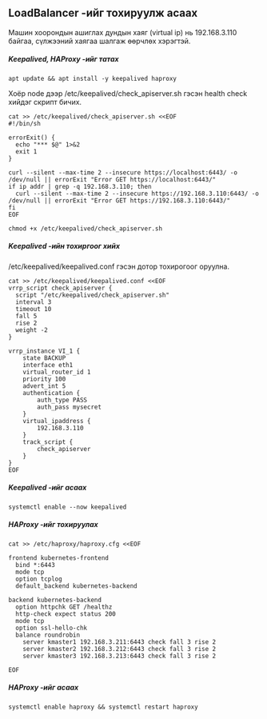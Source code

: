 ## LoadBalancer -ийг тохируулж асаах

Машин хоорондын ашиглах дундын хаяг (virtual ip) нь 192.168.3.110 байгаа, сүлжээний хаягаа шалгаж өөрчлөх хэрэгтэй.
##### Keepalived, HAProxy -ийг татах
```
apt update && apt install -y keepalived haproxy
```

Хоёр node дээр /etc/keepalived/check_apiserver.sh гэсэн health check хийдэг скрипт бичих.
```
cat >> /etc/keepalived/check_apiserver.sh <<EOF
#!/bin/sh

errorExit() {
  echo "*** $@" 1>&2
  exit 1
}

curl --silent --max-time 2 --insecure https://localhost:6443/ -o /dev/null || errorExit "Error GET https://localhost:6443/"
if ip addr | grep -q 192.168.3.110; then
  curl --silent --max-time 2 --insecure https://192.168.3.110:6443/ -o /dev/null || errorExit "Error GET https://192.168.3.110:6443/"
fi
EOF

chmod +x /etc/keepalived/check_apiserver.sh
```
##### Keepalived -ийн тохиргоог хийх

/etc/keepalived/keepalived.conf гэсэн дотор тохирогоог оруулна.
```
cat >> /etc/keepalived/keepalived.conf <<EOF
vrrp_script check_apiserver {
  script "/etc/keepalived/check_apiserver.sh"
  interval 3
  timeout 10
  fall 5
  rise 2
  weight -2
}

vrrp_instance VI_1 {
    state BACKUP
    interface eth1
    virtual_router_id 1
    priority 100
    advert_int 5
    authentication {
        auth_type PASS
        auth_pass mysecret
    }
    virtual_ipaddress {
        192.168.3.110
    }
    track_script {
        check_apiserver
    }
}
EOF
```

##### Keepalived -ийг асаах
```
systemctl enable --now keepalived
```

##### HAProxy -ийг тохируулах
```
cat >> /etc/haproxy/haproxy.cfg <<EOF

frontend kubernetes-frontend
  bind *:6443
  mode tcp
  option tcplog
  default_backend kubernetes-backend

backend kubernetes-backend
  option httpchk GET /healthz
  http-check expect status 200
  mode tcp
  option ssl-hello-chk
  balance roundrobin
    server kmaster1 192.168.3.211:6443 check fall 3 rise 2
    server kmaster2 192.168.3.212:6443 check fall 3 rise 2
    server kmaster3 192.168.3.213:6443 check fall 3 rise 2

EOF
```
##### HAProxy -ийг асаах

```
systemctl enable haproxy && systemctl restart haproxy
```
